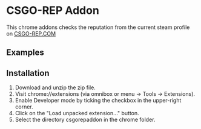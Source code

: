 # CSGO-REP Addon

This chrome addons checks the reputation from the current steam profile on [CSGO-REP.COM](https://www.csgo-rep.com)

## Examples

[Normal]: /examples/Normal.png?raw=true "Normal"

[Banned]: /examples/Banned.png?raw=true "Banned"

## Installation

1. Download and unzip the zip file.
2. Visit chrome://extensions (via omnibox or menu -> Tools -> Extensions).
3. Enable Developer mode by ticking the checkbox in the upper-right corner.
4. Click on the "Load unpacked extension..." button.
5. Select the directory csgorepaddon in the chrome folder.
